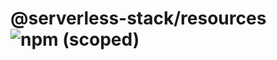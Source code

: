 # @serverless-stack/resources ![npm (scoped)](https://img.shields.io/npm/v/@serverless-stack/resources?style=for-the-badge)


